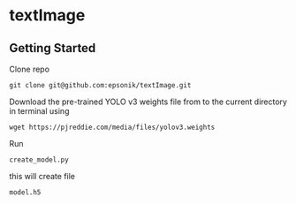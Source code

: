 # textImage
## Getting Started
Clone repo
```
git clone git@github.com:epsonik/textImage.git
```
Download the pre-trained YOLO v3 weights file from to the current directory in terminal using
```
wget https://pjreddie.com/media/files/yolov3.weights
```
Run
```
create_model.py
```
this will create file
```
model.h5

```
